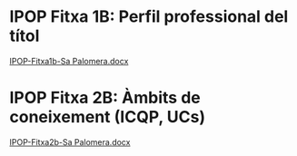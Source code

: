# IPOP Fitxa 1B: Perfil professional del títol 
[IPOP-Fitxa1b-Sa Palomera.docx](https://github.com/mhornos/daw-ipop/files/14136892/IPOP-Fitxa1b-Sa.Palomera.docx)
# IPOP Fitxa 2B: Àmbits de coneixement (ICQP, UCs) 
[IPOP-Fitxa2b-Sa Palomera.docx](https://github.com/mhornos/daw-ipop/files/14193961/IPOP-Fitxa2b-Sa.Palomera.docx)
